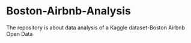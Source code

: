 # Boston-Airbnb-Analysis
The repository is about data analysis of a Kaggle dataset-Boston Airbnb Open Data
